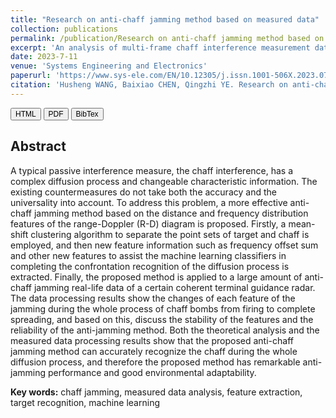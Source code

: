 ```yaml
---
title: "Research on anti-chaff jamming method based on measured data"
collection: publications
permalink: /publication/Research on anti-chaff jamming method based on measured data
excerpt: 'An analysis of multi-frame chaff interference measurement data and application of chaff identification methods.'
date: 2023-7-11
venue: 'Systems Engineering and Electronics'
paperurl: 'https://www.sys-ele.com/EN/10.12305/j.issn.1001-506X.2023.07.11'
citation: 'Husheng WANG, Baixiao CHEN, Qingzhi YE. Research on anti-chaff jamming method based on measured data[J]. Systems Engineering and Electronics, 2023, 45(7): 2010-2021.'
---
```

<style> div.a { line-height: 68%; margin-bottom: -10px;} </style> 
<a href='https://www.sys-ele.com/article/2023/1001-506X/20230711.shtml' target="_blank"><button style="font-size:12px"><i class="fab fa-html5"></i> HTML</button></a>
<a href='https://www.sys-ele.com/EN/PDF/10.12305/j.issn.1001-506X.2023.07.11?token=ddeaec0bb89c425c858f2008aa39d06e' target="_blank"><button style="font-size:12px"><i class="fa fa-file-pdf"></i> PDF</button></a>
<a href='http://HuShengW.github.io/files/Research on anti-chaff jamming method based on measured data.txt' target="_blank"><button style="font-size:12px"><i class="fa fa-book"></i> BibTex</button></a> <br>
## Abstract
A typical passive interference measure, the chaff interference, has a complex diffusion process and changeable characteristic information. The existing countermeasures do not take both the accuracy and the universality into account. To address this problem, a more effective anti-chaff jamming method based on the distance and frequency distribution features of the range-Doppler (R-D) diagram is proposed. Firstly, a mean-shift clustering algorithm to separate the point sets of target and chaff is employed, and then new feature information such as frequency offset sum and other new features to assist the machine learning classifiers in completing the confrontation recognition of the diffusion process is extracted. Finally, the proposed method is applied to a large amount of anti-chaff jamming real-life data of a certain coherent terminal guidance radar. The data processing results show the changes of each feature of the jamming during the whole process of chaff bombs from firing to complete spreading, and based on this, discuss the stability of the features and the reliability of the anti-jamming method. Both the theoretical analysis and the measured data processing results show that the proposed anti-chaff jamming method can accurately recognize the chaff during the whole diffusion process, and therefore the proposed method has remarkable anti-jamming performance and good environmental adaptability.

**Key words:** chaff jamming, measured data analysis, feature extraction, target recognition, machine learning</b>
